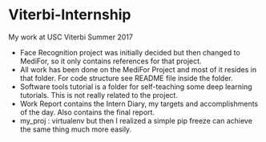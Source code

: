 # Viterbi-Internship
My work at USC Viterbi Summer 2017
* Face Recognition project was initially decided but then changed to MediFor, so it only contains references for that project.
* All work has been done on the MediFor Project and most of it resides in that folder. For code structure see README file inside the folder.
* Software tools tutorial is a folder for self-teaching some deep learning tutorials. This is not really related to the project.
* Work Report contains the Intern Diary, my targets and accomplishments of the day. Also contains the final report.
* my_proj : virtualenv but then I realized a simple pip freeze can achieve the same thing much more easily.
